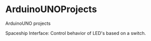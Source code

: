 # ArduinoUNOProjects
ArduinoUNO projects

Spaceship Interface: 
Control behavior of LED's based on a switch. 
